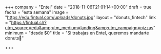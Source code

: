+++
company = "Entel"
date = "2018-11-06T21:01:14+00:00"
draft = true
fecha = "esta semana"
image = "https://edu.fintual.com/uploads/donuts.jpg"
layout = "donuts_fintech"
link = "https://fintual.cl/?utm_source=edu&amp;utm_medium=landing&amp;utm_campaign=pizzas"
minimum = "desde $0"
title = "Si trabajas en Entel, queremos mandarte donuts🍩"

+++
